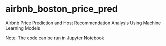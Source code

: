 # airbnb_boston_price_pred
Airbnb Price Prediction and Host Recommendation Analysis Using Machine Learning Models

Note: The code can be run in Jupyter Notebook
